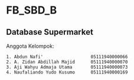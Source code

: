 # FB_SBD_B
## Database Supermarket
Anggota Kelompok:

    1. Abdun Nafi'                  05111940000066
    2. A. Zidan Abdillah Majid      05111940000070
    3. Aji Wahyu Admaja Utama       05111940000073
    4. Naufaliando Yudo Kusumo      05111940000169
